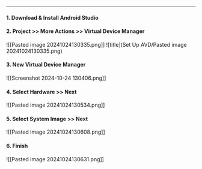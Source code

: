 
---

#### 1. Download & Install Android Studio
#### 2. Project >> More Actions >> Virtual Device Manager
![[Pasted image 20241024130335.png]]
![title](Set Up AVD/Pasted image 20241024130335.png)
#### 3. New Virtual Device Manager
![[Screenshot 2024-10-24 130406.png]]

#### 4. Select Hardware >> Next
![[Pasted image 20241024130534.png]]

#### 5. Select System Image >> Next
![[Pasted image 20241024130608.png]]

#### 6. Finish
![[Pasted image 20241024130631.png]]
